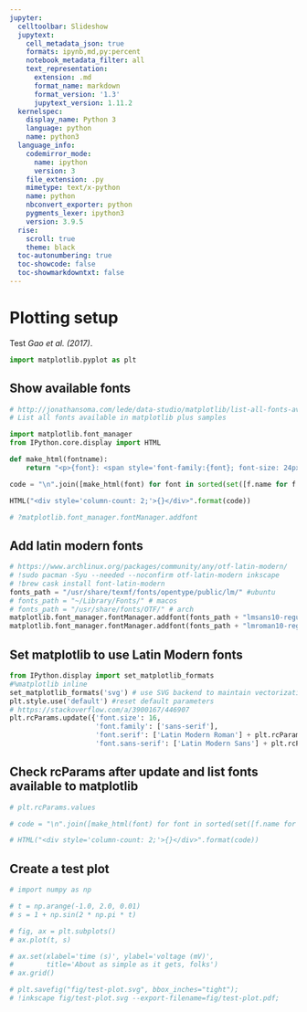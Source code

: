 ```yaml
---
jupyter:
  celltoolbar: Slideshow
  jupytext:
    cell_metadata_json: true
    formats: ipynb,md,py:percent
    notebook_metadata_filter: all
    text_representation:
      extension: .md
      format_name: markdown
      format_version: '1.3'
      jupytext_version: 1.11.2
  kernelspec:
    display_name: Python 3
    language: python
    name: python3
  language_info:
    codemirror_mode:
      name: ipython
      version: 3
    file_extension: .py
    mimetype: text/x-python
    name: python
    nbconvert_exporter: python
    pygments_lexer: ipython3
    version: 3.9.5
  rise:
    scroll: true
    theme: black
  toc-autonumbering: true
  toc-showcode: false
  toc-showmarkdowntxt: false
---
```


<!-- #region {"tags": []} -->
# Plotting setup
<!-- #endregion -->

Test <cite data-cite="Gao2017-aj">Gao et al. (2017)</cite>.

```python
import matplotlib.pyplot as plt
```

## Show available fonts

```python
# http://jonathansoma.com/lede/data-studio/matplotlib/list-all-fonts-available-in-matplotlib-plus-samples/
# List all fonts available in matplotlib plus samples

import matplotlib.font_manager
from IPython.core.display import HTML

def make_html(fontname):
    return "<p>{font}: <span style='font-family:{font}; font-size: 24px;'>{font}</p>".format(font=fontname)

code = "\n".join([make_html(font) for font in sorted(set([f.name for f in matplotlib.font_manager.fontManager.ttflist]))])

HTML("<div style='column-count: 2;'>{}</div>".format(code))
```

```python jupyter={"outputs_hidden": true}
# ?matplotlib.font_manager.fontManager.addfont
```

## Add latin modern fonts

```python
# https://www.archlinux.org/packages/community/any/otf-latin-modern/
# !sudo pacman -Syu --needed --noconfirm otf-latin-modern inkscape
# !brew cask install font-latin-modern
fonts_path = "/usr/share/texmf/fonts/opentype/public/lm/" #ubuntu
# fonts_path = "~/Library/Fonts/" # macos
# fonts_path = "/usr/share/fonts/OTF/" # arch
matplotlib.font_manager.fontManager.addfont(fonts_path + "lmsans10-regular.otf")
matplotlib.font_manager.fontManager.addfont(fonts_path + "lmroman10-regular.otf")
```

## Set matplotlib to use Latin Modern fonts

```python
from IPython.display import set_matplotlib_formats
#%matplotlib inline
set_matplotlib_formats('svg') # use SVG backend to maintain vectorization
plt.style.use('default') #reset default parameters
# https://stackoverflow.com/a/3900167/446907
plt.rcParams.update({'font.size': 16,
                     'font.family': ['sans-serif'],
                     'font.serif': ['Latin Modern Roman'] + plt.rcParams['font.serif'],
                     'font.sans-serif': ['Latin Modern Sans'] + plt.rcParams['font.sans-serif']})
```

## Check rcParams after update and list fonts available to matplotlib

```python
# plt.rcParams.values

# code = "\n".join([make_html(font) for font in sorted(set([f.name for f in matplotlib.font_manager.fontManager.ttflist]))])

# HTML("<div style='column-count: 2;'>{}</div>".format(code))
```

## Create a test plot

```python
# import numpy as np

# t = np.arange(-1.0, 2.0, 0.01)
# s = 1 + np.sin(2 * np.pi * t)

# fig, ax = plt.subplots()
# ax.plot(t, s)

# ax.set(xlabel='time (s)', ylabel='voltage (mV)',
#        title='About as simple as it gets, folks')
# ax.grid()

# plt.savefig("fig/test-plot.svg", bbox_inches="tight");
# !inkscape fig/test-plot.svg --export-filename=fig/test-plot.pdf;
```
